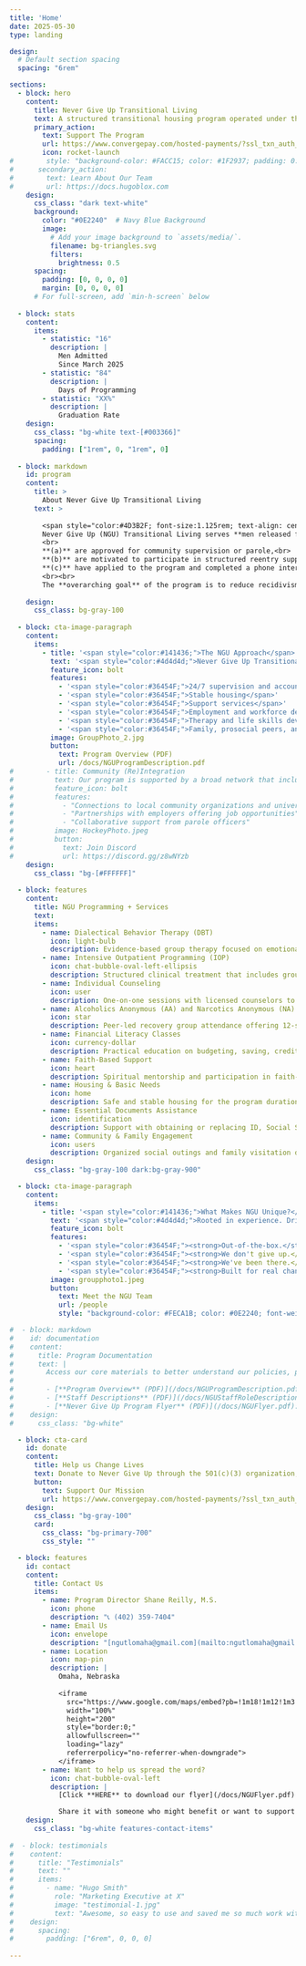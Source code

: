 ```yaml
---
title: 'Home'
date: 2025-05-30
type: landing

design:
  # Default section spacing
  spacing: "6rem"

sections:
  - block: hero
    content:
      title: Never Give Up Transitional Living
      text: A structured transitional housing program operated under the nonprofit 501(c)(3) organization, Good Turn Labor, to support formerly incarcerated individuals as they reintegrate into the community.
      primary_action:
        text: Support The Program
        url: https://www.convergepay.com/hosted-payments/?ssl_txn_auth_token=hZimVnstSY2Sr9jySrL%2FjAAAAZZEoSpl#!/payment-method
        icon: rocket-launch
#        style: "background-color: #FACC15; color: #1F2937; padding: 0.5rem 1rem; border-radius: 0.375rem; font-weight: 600;"
#      secondary_action:
#        text: Learn About Our Team
#        url: https://docs.hugoblox.com
    design:
      css_class: "dark text-white"
      background:
        color: "#0E2240"  # Navy Blue Background
        image:
          # Add your image background to `assets/media/`.
          filename: bg-triangles.svg
          filters:
            brightness: 0.5
      spacing:
        padding: [0, 0, 0, 0]
        margin: [0, 0, 0, 0]
      # For full-screen, add `min-h-screen` below
            
  - block: stats
    content:
      items:
        - statistic: "16"
          description: |
            Men Admitted     
            Since March 2025
        - statistic: "84"
          description: |
            Days of Programming
        - statistic: "XX%"
          description: |
            Graduation Rate
    design:
      css_class: "bg-white text-[#003366]"      
      spacing:
        padding: ["1rem", 0, "1rem", 0]
        
  - block: markdown
    id: program
    content:
      title: >
        About Never Give Up Transitional Living
      text: >
        
        <span style="color:#4D3B2F; font-size:1.125rem; text-align: center; display: block;">
        Never Give Up (NGU) Transitional Living serves **men released from prison** who:
        <br>
        **(a)** are approved for community supervision or parole,<br>
        **(b)** are motivated to participate in structured reentry support, and<br>
        **(c)** have applied to the program and completed a phone interview and background review.
        <br><br>
        The **overarching goal** of the program is to reduce recidivism and promote successful reintegration by fostering personal accountability, community support, and access to essential resources.</span>
    
    design:
      css_class: bg-gray-100
  
  - block: cta-image-paragraph
    content:
      items:
        - title: '<span style="color:#141436;">The NGU Approach</span>'
          text: '<span style="color:#4d4d4d;">Never Give Up Transitional Living creates a supportive space where individuals with lived experiences (i.e., previously incarcerated) serve as mentors, helping participants navigate challenges related to addiction, antisocial thinking patterns, employment, and prosocial and community reintegration.<br><br>By offering structured support, the program seeks to empower participants to rebuild their lives and achieve long-term stability.<br><br>Core elements of the program include:</span>'
          feature_icon: bolt
          features:
            - '<span style="color:#36454F;">24/7 supervision and accountability</span>'
            - '<span style="color:#36454F;">Stable housing</span>'
            - '<span style="color:#36454F;">Support services</span>'
            - '<span style="color:#36454F;">Employment and workforce development</span>'
            - '<span style="color:#36454F;">Therapy and life skills development</span>'
            - '<span style="color:#36454F;">Family, prosocial peers, and community network (re)development</span>'
          image: GroupPhoto_2.jpg
          button:
            text: Program Overview (PDF)
            url: /docs/NGUProgramDescription.pdf
#        - title: Community (Re)Integration
#          text: Our program is supported by a broad network that includes community organizations, employers, and strong partnerships with the criminal justice system.
#          feature_icon: bolt
#          features:
#            - "Connections to local community organizations and universities"
#            - "Partnerships with employers offering job opportunities"
#            - "Collaborative support from parole officers"
#          image: HockeyPhoto.jpeg
#          button:
#            text: Join Discord
#            url: https://discord.gg/z8wNYzb
    design:
      css_class: "bg-[#FFFFFF]"
      
  - block: features
    content:
      title: NGU Programming + Services
      text: 
      items:
        - name: Dialectical Behavior Therapy (DBT)
          icon: light-bulb
          description: Evidence-based group therapy focused on emotional regulation, distress tolerance, and interpersonal skills.
        - name: Intensive Outpatient Programming (IOP)
          icon: chat-bubble-oval-left-ellipsis
          description: Structured clinical treatment that includes group sessions, relapse prevention, and coping strategies.
        - name: Individual Counseling
          icon: user
          description: One-on-one sessions with licensed counselors to address trauma, mental health, substance use, and personal growth.
        - name: Alcoholics Anonymous (AA) and Narcotics Anonymous (NA)
          icon: star
          description: Peer-led recovery group attendance offering 12-step support and a strong sober community.
        - name: Financial Literacy Classes
          icon: currency-dollar
          description: Practical education on budgeting, saving, credit, and building long-term financial stability.
        - name: Faith-Based Support
          icon: heart
          description: Spiritual mentorship and participation in faith-based community activities.
        - name: Housing & Basic Needs
          icon: home
          description: Safe and stable housing for the program duration, including provision of initial clothing, food, transportation, and cellphones.
        - name: Essential Documents Assistance
          icon: identification
          description: Support with obtaining or replacing ID, Social Security cards, EBT, and Medicaid enrollment if needed.
        - name: Community & Family Engagement
          icon: users
          description: Organized social outings and family visitation days to help participants rebuild connections with loved ones and the community.
    design:
      css_class: "bg-gray-100 dark:bg-gray-900"        

  - block: cta-image-paragraph
    content:
      items:
        - title: '<span style="color:#141436;">What Makes NGU Unique?</span>'
          text: '<span style="color:#4d4d4d;">Rooted in experience. Driven by hope.</span>'
          feature_icon: bolt
          features:
            - '<span style="color:#36454F;"><strong>Out-of-the-box.</strong> Innovative methods tailored for lasting impact.</span>'
            - '<span style="color:#36454F;"><strong>We don't give up.</strong> No matter your past, we believe in your future.</span>'
            - '<span style="color:#36454F;"><strong>We've been there.</strong> Our staff have done time – and rebuilt their lives.</span>'
            - '<span style="color:#36454F;"><strong>Built for real change.</strong> Helping people rebuild lives -- not just get by.</span>'
          image: groupphoto1.jpeg
          button:
            text: Meet the NGU Team
            url: /people
            style: "background-color: #FECA1B; color: #0E2240; font-weight: 700; display: block; margin: 0 auto;"

#  - block: markdown
#    id: documentation
#    content:
#      title: Program Documentation
#      text: |
#        Access our core materials to better understand our policies, procedures, and services:
#        
#        - [**Program Overview** (PDF)](/docs/NGUProgramDescription.pdf): Summary of program goals, logic model, eligibility criteria, participant rules and expectations, and services.
#        - [**Staff Descriptions** (PDF)](/docs/NGUStaffRoleDescriptions.pdf): Employee roles, job descriptions, and qualification expectations.
#        - [**Never Give Up Program Flyer** (PDF)](/docs/NGUFlyer.pdf): Print-ready handout describing our services.
#    design:
#      css_class: "bg-white"

  - block: cta-card
    id: donate
    content:
      title: Help us Change Lives
      text: Donate to Never Give Up through the 501(c)(3) organization, Good Turn Labor, LLC
      button:
        text: Support Our Mission
        url: https://www.convergepay.com/hosted-payments/?ssl_txn_auth_token=hZimVnstSY2Sr9jySrL%2FjAAAAZZEoSpl#!/payment-method
    design:
      css_class: "bg-gray-100"
      card:
        css_class: "bg-primary-700"
        css_style: ""

  - block: features
    id: contact
    content:
      title: Contact Us
      items:
        - name: Program Director Shane Reilly, M.S.
          icon: phone
          description: "📞 (402) 359-7404"
        - name: Email Us
          icon: envelope
          description: "[ngutlomaha@gmail.com](mailto:ngutlomaha@gmail.com)"
        - name: Location
          icon: map-pin
          description: |
            Omaha, Nebraska
            
            <iframe
              src="https://www.google.com/maps/embed?pb=!1m18!1m12!1m3!1d3067.8843491753914!2d-95.9345031846238!3d41.25653617927001!2m3!1f0!2f0!3f0!3m2!1i1024!2i768!4f13.1!3m3!1m2!1s0x87938e6f1b8f0b8f%3A0xd53bfbb7c5304466!2sOmaha%2C%20NE!5e0!3m2!1sen!2sus!4v1695970800000!5m2!1sen!2sus"
              width="100%"
              height="200"
              style="border:0;"
              allowfullscreen=""
              loading="lazy"
              referrerpolicy="no-referrer-when-downgrade">
            </iframe>
        - name: Want to help us spread the word?
          icon: chat-bubble-oval-left
          description: |
            [Click **HERE** to download our flyer](/docs/NGUFlyer.pdf)

            Share it with someone who might benefit or want to support us!
    design:
      css_class: "bg-white features-contact-items"
      
#  - block: testimonials
#    content:
#      title: "Testimonials"
#      text: ""
#      items:
#        - name: "Hugo Smith"
#          role: "Marketing Executive at X"
#          image: "testimonial-1.jpg"
#          text: "Awesome, so easy to use and saved me so much work with the swappable pre-designed sections!"
#    design:
#      spacing:
#        padding: ["6rem", 0, 0, 0]
        
---
```

